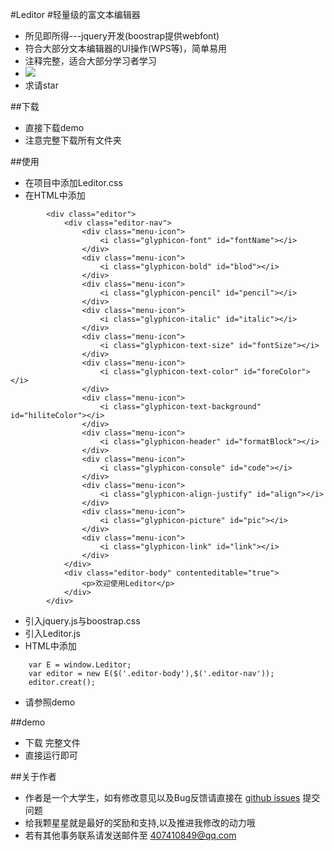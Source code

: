 #Leditor
#轻量级的富文本编辑器
- 所见即所得---jquery开发(boostrap提供webfont)
- 符合大部分文本编辑器的UI操作(WPS等)，简单易用
- 注释完整，适合大部分学习者学习
- ![](read_files/1.jpg)
- 求请star

##下载

- 直接下载demo[](https://github.com/xxx407410849/Leditor)
- 注意完整下载所有文件夹

##使用

- 在项目中添加Leditor.css
- 在HTML中添加
```
		<div class="editor">
			<div class="editor-nav">
				<div class="menu-icon">
					<i class="glyphicon-font" id="fontName"></i>
				</div>
				<div class="menu-icon">
					<i class="glyphicon-bold" id="blod"></i>
				</div>
				<div class="menu-icon">
					<i class="glyphicon-pencil" id="pencil"></i>
				</div>
				<div class="menu-icon">
					<i class="glyphicon-italic" id="italic"></i>
				</div>
				<div class="menu-icon">
					<i class="glyphicon-text-size" id="fontSize"></i>
				</div>
				<div class="menu-icon">
					<i class="glyphicon-text-color" id="foreColor"></i>
				</div>
				<div class="menu-icon">
					<i class="glyphicon-text-background" id="hiliteColor"></i>
				</div>
				<div class="menu-icon">
					<i class="glyphicon-header" id="formatBlock"></i>
				</div>
				<div class="menu-icon">
					<i class="glyphicon-console" id="code"></i>
				</div>
				<div class="menu-icon">
					<i class="glyphicon-align-justify" id="align"></i>
				</div>
				<div class="menu-icon">
					<i class="glyphicon-picture" id="pic"></i>
				</div>
				<div class="menu-icon">
					<i class="glyphicon-link" id="link"></i>
				</div>
			</div>
			<div class="editor-body" contenteditable="true">
				<p>欢迎使用Leditor</p>
			</div>
		</div>
```
- 引入jquery.js与boostrap.css
- 引入Leditor.js
- HTML中添加
```
	var E = window.Leditor;
	var editor = new E($('.editor-body'),$('.editor-nav'));
	editor.creat();
```
- 请参照demo

##demo

- 下载 [](https://github.com/xxx407410849/Leditor) 完整文件
- 直接运行即可

##关于作者

- 作者是一个大学生，如有修改意见以及Bug反馈请直接在 [github issues](https://github.com/xxx407410849/Leditor/issues) 提交问题
- 给我颗星星就是最好的奖励和支持,以及推进我修改的动力哦
- 若有其他事务联系请发送邮件至 407410849@qq.com